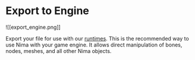 # Export to Engine
![[export_engine.png]]

Export your file for use with our [runtimes](https://www.2dimensions.com/runtimes). This is the recommended way to use Nima with your game engine. It allows direct manipulation of bones, nodes, meshes, and all other Nima objects.


